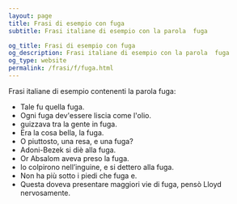 ```yaml
---
layout: page
title: Frasi di esempio con fuga 
subtitle: Frasi italiane di esempio con la parola  fuga

og_title: Frasi di esempio con fuga 
og_description: Frasi italiane di esempio con la parola  fuga
og_type: website
permalink: /frasi/f/fuga.html
---
```


Frasi italiane di esempio contenenti la parola fuga:


- Tale fu quella fuga.
- Ogni fuga dev'essere liscia come l'olio.
- guizzava tra la gente in fuga.
- Era la cosa bella, la fuga.
- O piuttosto, una resa, e una fuga?
- Adoni-Bezek si diè alla fuga.
- Or Absalom aveva preso la fuga.
- lo colpirono nell’inguine, e si dettero alla fuga.
- Non ha più sotto i piedi che fuga e.
- Questa doveva presentare maggiori vie di fuga, pensò Lloyd nervosamente.
